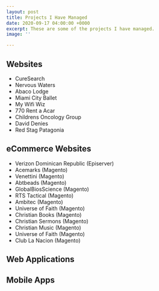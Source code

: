 ```yaml
---
layout: post
title: Projects I Have Managed
date: 2020-09-17 04:00:00 +0000
excerpt: These are some of the projects I have managed.
image: ''

---
```

## Websites

* CureSearch
* Nervous Waters
* Abaco Lodge
* Miami City Ballet
* My Wifi Wiz
* 770 Rent a Acar
* Childrens Oncology Group
* David Denies
* Red Stag Patagonia

## eCommerce Websites

* Verizon Dominican Republic (Episerver)
* Acemarks (Magento)
* Venettini (Magento)
* Abtbeads (Magento)
* GlobalBiosScience (Magento)
* RTS Tactical (Magento)
* Ambitec (Magento)
* Universe of Faith (Magento)
* Christian Books (Magento)
* Christian Sermons (Magento)
* Christian Music (Magento)
* Universe of Faith (Magento)
* Club La Nacion (Magento)

## Web Applications

## Mobile Apps